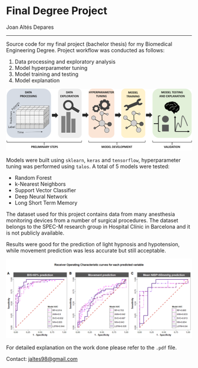 # Final Degree Project 
Joan Altés Depares
__________

Source code for my final project (bachelor thesis) for my Biomedical Engineering Degree. Project workflow was conducted as follows:
1. Data processing and exploratory analysis
2. Model hyperparameter tuning
3. Model training and testing
4. Model explanation

![Alt text](Figures/workflow.png?raw=true)

Models were built using `sklearn`, `keras` and `tensorflow`, hyperparameter tuning was performed using `talos`. A total of 5 models were tested:
* Random Forest
* k-Nearest Neighbors
* Support Vector Classifier
* Deep Neural Network
* Long Short Term Memory

The dataset used for this project contains data from many anesthesia monitoring devices from a number of surgical procedures. The dataset belongs to the SPEC-M research group in Hospital Clínic in Barcelona and it is not publicly available. 

Results were good for the prediction of light hypnosis and hypotension, while movement prediction was less accurate but still acceptable.

![Alt text](Figures/rocresults.png?raw=true)

For detailed explanation on the work done please refer to the `.pdf` file.

Contact: jaltes98@gmail.com
